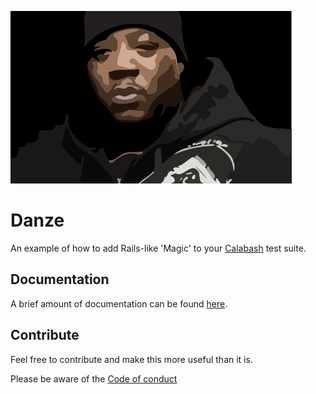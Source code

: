 ![](assets/BillyDanze.png)

# Danze
An example of how to add Rails-like 'Magic' to your [Calabash](http://calaba.sh/) test suite.

## Documentation
A brief amount of documentation can be found [here](http://danze.mattriley.wtf).

## Contribute
Feel free to contribute and make this more useful than it is.

Please be aware of the [Code of conduct](code_of_conduct.md)
